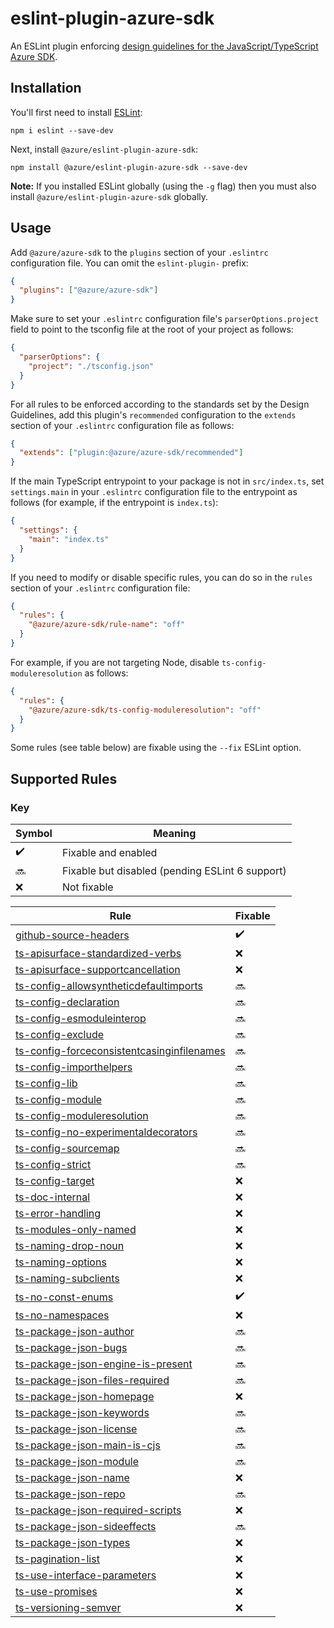 # eslint-plugin-azure-sdk

An ESLint plugin enforcing [design guidelines for the JavaScript/TypeScript Azure SDK](https://azuresdkspecs.z5.web.core.windows.net/TypeScriptSpec.html).

## Installation

You'll first need to install [ESLint](http://eslint.org):

```shell
npm i eslint --save-dev
```

Next, install `@azure/eslint-plugin-azure-sdk`:

```shell
npm install @azure/eslint-plugin-azure-sdk --save-dev
```

**Note:** If you installed ESLint globally (using the `-g` flag) then you must also install `@azure/eslint-plugin-azure-sdk` globally.

## Usage

Add `@azure/azure-sdk` to the `plugins` section of your `.eslintrc` configuration file. You can omit the `eslint-plugin-` prefix:

```json
{
  "plugins": ["@azure/azure-sdk"]
}
```

Make sure to set your `.eslintrc` configuration file's `parserOptions.project` field to point to the tsconfig file at the root of your project as follows:

```json
{
  "parserOptions": {
    "project": "./tsconfig.json"
  }
}
```

For all rules to be enforced according to the standards set by the Design Guidelines, add this plugin's `recommended` configuration to the `extends` section of your `.eslintrc` configuration file as follows:

```json
{
  "extends": ["plugin:@azure/azure-sdk/recommended"]
}
```

If the main TypeScript entrypoint to your package is not in `src/index.ts`, set `settings.main` in your `.eslintrc` configuration file to the entrypoint as follows (for example, if the entrypoint is `index.ts`):

```json
{
  "settings": {
    "main": "index.ts"
  }
}
```

If you need to modify or disable specific rules, you can do so in the `rules` section of your `.eslintrc` configuration file:

```json
{
  "rules": {
    "@azure/azure-sdk/rule-name": "off"
  }
}
```

For example, if you are not targeting Node, disable `ts-config-moduleresolution` as follows:

```json
{
  "rules": {
    "@azure/azure-sdk/ts-config-moduleresolution": "off"
  }
}
```

Some rules (see table below) are fixable using the `--fix` ESLint option.

## Supported Rules

### Key

| Symbol             | Meaning                                         |
| ------------------ | ----------------------------------------------- |
| :heavy_check_mark: | Fixable and enabled                             |
| :soon:             | Fixable but disabled (pending ESLint 6 support) |
| :x:                | Not fixable                                     |

| Rule                                                                                                                                  | Fixable            |
| ------------------------------------------------------------------------------------------------------------------------------------- | ------------------ |
| [github-source-headers](/tools/eslint-plugin-azure-sdk/docs/rules/github-source-headers.md)                                           | :heavy_check_mark: |
| [ts-apisurface-standardized-verbs](/tools/eslint-plugin-azure-sdk/docs/rules/ts-apisurface-standardized-verbs.md)                     | :x:                |
| [ts-apisurface-supportcancellation](/tools/eslint-plugin-azure-sdk/docs/rules/ts-apisurface-supportcancellation.md)                   | :x:                |
| [ts-config-allowsyntheticdefaultimports](/tools/eslint-plugin-azure-sdk/docs/rules/ts-config-allowsyntheticdefaultimports.md)         | :soon:             |
| [ts-config-declaration](/tools/eslint-plugin-azure-sdk/docs/rules/ts-config-declaration.md)                                           | :soon:             |
| [ts-config-esmoduleinterop](/tools/eslint-plugin-azure-sdk/docs/rules/ts-config-esmoduleinterop.md)                                   | :soon:             |
| [ts-config-exclude](/tools/eslint-plugin-azure-sdk/docs/rules/ts-config-exclude.md)                                                   | :soon:             |
| [ts-config-forceconsistentcasinginfilenames](/tools/eslint-plugin-azure-sdk/docs/rules/ts-config-forceconsistentcasinginfilenames.md) | :soon:             |
| [ts-config-importhelpers](/tools/eslint-plugin-azure-sdk/docs/rules/ts-config-importhelpers.md)                                       | :soon:             |
| [ts-config-lib](/tools/eslint-plugin-azure-sdk/docs/rules/ts-config-lib.md)                                                           | :soon:             |
| [ts-config-module](/tools/eslint-plugin-azure-sdk/docs/rules/ts-config-module.md)                                                     | :soon:             |
| [ts-config-moduleresolution](/tools/eslint-plugin-azure-sdk/docs/rules/ts-config-moduleresolution.md)                                 | :soon:             |
| [ts-config-no-experimentaldecorators](/tools/eslint-plugin-azure-sdk/docs/rules/ts-config-no-experimentaldecorators.md)               | :soon:             |
| [ts-config-sourcemap](/tools/eslint-plugin-azure-sdk/docs/rules/ts-config-sourcemap.md)                                               | :soon:             |
| [ts-config-strict](/tools/eslint-plugin-azure-sdk/docs/rules/ts-config-strict.md)                                                     | :soon:             |
| [ts-config-target](/tools/eslint-plugin-azure-sdk/docs/rules/ts-config-target.md)                                                     | :x:                |
| [ts-doc-internal](/tools/eslint-plugin-azure-sdk/docs/rules/ts-doc-internal.md)                                                       | :x:                |
| [ts-error-handling](/tools/eslint-plugin-azure-sdk/docs/rules/ts-error-handling.md)                                                   | :x:                |
| [ts-modules-only-named](/tools/eslint-plugin-azure-sdk/docs/rules/ts-modules-only-named.md)                                           | :x:                |
| [ts-naming-drop-noun](/tools/eslint-plugin-azure-sdk/docs/rules/ts-naming-drop-noun.md)                                               | :x:                |
| [ts-naming-options](/tools/eslint-plugin-azure-sdk/docs/rules/ts-naming-options.md)                                                   | :x:                |
| [ts-naming-subclients](/tools/eslint-plugin-azure-sdk/docs/rules/ts-naming-subclients.md)                                             | :x:                |
| [ts-no-const-enums](/tools/eslint-plugin-azure-sdk/docs/rules/ts-no-const-enums.md)                                                   | :heavy_check_mark: |
| [ts-no-namespaces](/tools/eslint-plugin-azure-sdk/docs/rules/ts-no-namespaces.md)                                                     | :x:                |
| [ts-package-json-author](/tools/eslint-plugin-azure-sdk/docs/rules/ts-package-json-author.md)                                         | :soon:             |
| [ts-package-json-bugs](/tools/eslint-plugin-azure-sdk/docs/rules/ts-package-json-bugs.md)                                             | :soon:             |
| [ts-package-json-engine-is-present](/tools/eslint-plugin-azure-sdk/docs/rules/ts-package-json-engine-is-present.md)                   | :soon:             |
| [ts-package-json-files-required](/tools/eslint-plugin-azure-sdk/docs/rules/ts-package-json-files-required.md)                         | :soon:             |
| [ts-package-json-homepage](/tools/eslint-plugin-azure-sdk/docs/rules/ts-package-json-homepage.md)                                     | :x:                |
| [ts-package-json-keywords](/tools/eslint-plugin-azure-sdk/docs/rules/ts-package-json-keywords.md)                                     | :soon:             |
| [ts-package-json-license](/tools/eslint-plugin-azure-sdk/docs/rules/ts-package-json-license.md)                                       | :soon:             |
| [ts-package-json-main-is-cjs](/tools/eslint-plugin-azure-sdk/docs/rules/ts-package-json-main-is-cjs.md)                               | :soon:             |
| [ts-package-json-module](/tools/eslint-plugin-azure-sdk/docs/rules/ts-package-json-module.md)                                         | :soon:             |
| [ts-package-json-name](/tools/eslint-plugin-azure-sdk/docs/rules/ts-package-json-name.md)                                             | :x:                |
| [ts-package-json-repo](/tools/eslint-plugin-azure-sdk/docs/rules/ts-package-json-repo.md)                                             | :soon:             |
| [ts-package-json-required-scripts](/tools/eslint-plugin-azure-sdk/docs/rules/ts-package-json-required-scripts.md)                     | :x:                |
| [ts-package-json-sideeffects](/tools/eslint-plugin-azure-sdk/docs/rules/ts-package-json-sideeffects.md)                               | :soon:             |
| [ts-package-json-types](/tools/eslint-plugin-azure-sdk/docs/rules/ts-package-json-types.md)                                           | :x:                |
| [ts-pagination-list](/tools/eslint-plugin-azure-sdk/docs/rules/ts-pagination-list.md)                                                 | :x:                |
| [ts-use-interface-parameters](/tools/eslint-plugin-azure-sdk/docs/rules/ts-use-interface-parameters.md)                               | :x:                |
| [ts-use-promises](/tools/eslint-plugin-azure-sdk/docs/rules/ts-use-promises.md)                                                       | :x:                |
| [ts-versioning-semver](/tools/eslint-plugin-azure-sdk/docs/rules/ts-versioning-semver.md)                                             | :x:                |
